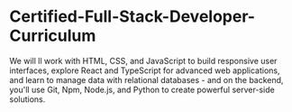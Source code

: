 # Certified-Full-Stack-Developer-Curriculum
We will ll work with HTML, CSS, and JavaScript to build responsive user interfaces, explore React and TypeScript for advanced web applications, and learn to manage data with relational databases - and on the backend, you'll use Git, Npm, Node.js, and Python to create powerful server-side solutions.
